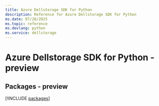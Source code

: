```yaml
---
title: Azure Dellstorage SDK for Python
description: Reference for Azure Dellstorage SDK for Python
ms.date: 07/28/2025
ms.topic: reference
ms.devlang: python
ms.service: dellstorage
---
```

# Azure Dellstorage SDK for Python - preview
## Packages - preview
[!INCLUDE [packages](dellstorage-index.md)]